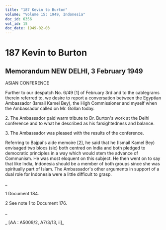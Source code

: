 ```yaml
---
title: "187 Kevin to Burton"
volume: "Volume 15: 1949, Indonesia"
doc_id: 6356
vol_id: 15
doc_date: 1949-02-03
---
```


# 187 Kevin to Burton

## Memorandum NEW DELHI, 3 February 1949

ASIAN CONFERENCE

Further to our despatch No. 6/49 [1] of February 3rd and to the cablegrams therein referred to, we desire to report a conversation between the Egyptian Ambassador (Ismail Kamel Bey), the High Commissioner and myself when the Ambassador called on Mr. Gollan today.

2\. The Ambassador paid warm tribute to Dr. Burton's work at the Delhi conference and to what he described as his farsightedness and balance.

3\. The Ambassador was pleased with the results of the conference.

Referring to Bajpai's aide memoire [2], he said that he (Ismail Kamel Bey) envisaged two blocs (sic) both centred on India and both pledged to democratic principles in a way which would stem the advance of Communism. He was most eloquent on this subject. He then went on to say that like India, Indonesia should be a member of both groups since she was spiritually part of Islam. The Ambassador's other arguments in support of a dual role for Indonesia were a little difficult to grasp.

_

1 Document 184.

2 See note 1 to Document 176.

_

_ [AA : A5009/2, A7/3/13, ii]_
